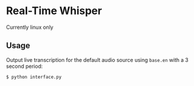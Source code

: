 # Real-Time Whisper
Currently linux only

## Usage
Output live transcription for the default audio source using `base.en` with a 3
second period:
```
$ python interface.py
```

